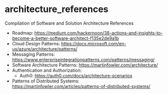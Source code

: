 # architecture_references
Compilation of Software and Solution Architecture References

- Roadmap: https://medium.com/hackernoon/38-actions-and-insights-to-become-a-better-software-architect-f135e2de9a1b
- Cloud Design Patterns: https://docs.microsoft.com/en-us/azure/architecture/patterns/
- Messaging Patterns: https://www.enterpriseintegrationpatterns.com/patterns/messaging/
- Software Architecture Patterns: https://martinfowler.com/architecture/
- Authentication and Authorization:
  - Auth0: https://auth0.com/docs/architecture-scenarios
- Patterns of Distributed Systems: https://martinfowler.com/articles/patterns-of-distributed-systems/

